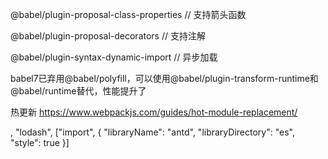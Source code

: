 
@babel/plugin-proposal-class-properties   // 支持箭头函数

@babel/plugin-proposal-decorators   // 支持注解

@babel/plugin-syntax-dynamic-import  // 异步加载

babel7已弃用@babel/polyfill，可以使用@babel/plugin-transform-runtime和@babel/runtime替代，性能提升了

热更新  https://www.webpackjs.com/guides/hot-module-replacement/


,
    "lodash",
    ["import", { "libraryName": "antd", "libraryDirectory": "es", "style": true }]